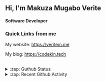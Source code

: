 
## Hi, I'm Makuza Mugabo Verite

<h4>Software Developer</h4>


### Quick Links from me

My website: https://veritem.me

My blog: https://codekin.tech


<br/>

<details>
  <summary>:zap: Guthub Status</summary>
 <p>
  <p align="center"><img width="100%" src="https://github-readme-stats.vercel.app/api?username=makuzaverite&count_private=true&show_icons=true&include_all_commits=true&show_icons=true&theme=tokyonight" /></p>
  </p>
</details>

<details>
  <summary>:zap: Recent Github Activity</summary>

<!--START_SECTION:activity-->
1. 🎉 Merged PR [#68](https://github.com/makuzaverite/codekin.tech/pull/68) in [makuzaverite/codekin.tech](https://github.com/makuzaverite/codekin.tech)
2. 💪 Opened PR [#68](https://github.com/makuzaverite/codekin.tech/pull/68) in [makuzaverite/codekin.tech](https://github.com/makuzaverite/codekin.tech)
3. 💪 Opened PR [#62](https://github.com/PatrickNiyogitare28/customify/pull/62) in [PatrickNiyogitare28/customify](https://github.com/PatrickNiyogitare28/customify)
4. 💪 Opened PR [#61](https://github.com/PatrickNiyogitare28/customify/pull/61) in [PatrickNiyogitare28/customify](https://github.com/PatrickNiyogitare28/customify)
5. 🗣 Commented on [#59](https://github.com/makuzaverite/codekin.tech/issues/59) in [makuzaverite/codekin.tech](https://github.com/makuzaverite/codekin.tech)
<!--END_SECTION:activity-->
</details>




<!--
<h5 align="center"><em>Find me here on the internet</em></h5>
<p align="center"> 
  <a href="https://github.com/makuzaverite?tab=followers">
    <img src="https://img.shields.io/github/followers/makuzaverite?label=Followers&logo=GitHub&style=for-the-badge" alt="GitHub badge" />
  </a>
   <a href="http://twitter.com/makuza_mugabo_v">
    <img src="https://img.shields.io/twitter/follow/makuza_mugabo_v?label=Twitter&logo=twitter&style=for-the-badge" />
  </a>
 <a href="https://www.linkedin.com/in/makuza-mugabo-verite-99369a184/" target="_blank">
  <img src="https://img.shields.io/badge/LinkedIn-%230077B5.svg?&style=for-the-badge&logo=LinkedIn&logoColor=white" alt="LinkedIn">
</a>
<a href="https://dev.to/mugaboverite" target="_blank">
   <img src="https://img.shields.io/badge/DEV-%230A0A0A.svg?&style=for-the-badge&logo=DEV.to&logoColor=white" alt="DEV.to">
</a>
<a href="https://codepen.io/makuza-mugabo-verite" target="_blank">
   <img src="https://img.shields.io/badge/Codepen-%230A0A0A.svg?&style=for-the-badge&logo=Codepen&logoColor=white" alt="Codepen">
</a>
</p>
-->

